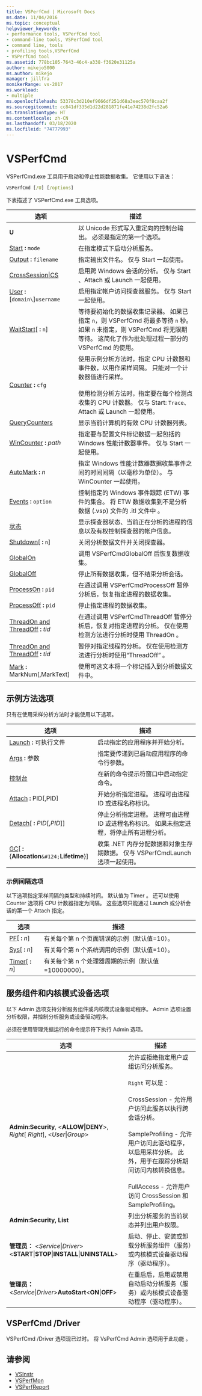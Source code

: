 ```yaml
---
title: VSPerfCmd | Microsoft Docs
ms.date: 11/04/2016
ms.topic: conceptual
helpviewer_keywords:
- performance tools, VSPerfCmd tool
- command-line tools, VSPerfCmd tool
- command line, tools
- profiling tools,VSPerfCmd
- VSPerfCmd tool
ms.assetid: 778bc105-7643-46c4-a338-f3620e31125a
author: mikejo5000
ms.author: mikejo
manager: jillfra
monikerRange: vs-2017
ms.workload:
- multiple
ms.openlocfilehash: 53378c3d210ef9666df251d68a3eec570f8caa2f
ms.sourcegitcommit: cc841df335d1d22d281871fe41e74238d2fc52a6
ms.translationtype: HT
ms.contentlocale: zh-CN
ms.lasthandoff: 03/18/2020
ms.locfileid: "74777993"
---
```

# <a name="vsperfcmd"></a>VSPerfCmd
VSPerfCmd.exe  工具用于启动和停止性能数据收集。 它使用以下语法：

```cmd
VSPerfCmd [/U] [/options]
```

 下表描述了 VSPerfCmd.exe  工具选项。

|选项|描述|
|------------|-----------------|
|**U**|以 Unicode 形式写入重定向的控制台输出。 必须是指定的第一个选项。|
|[Start](../profiling/start.md) **:** `mode`|在指定模式下启动分析服务。|
|[Output](../profiling/output.md) **:** `filename`|指定输出文件名。 仅与 Start  一起使用。|
|[CrossSession&#124;CS](../profiling/crosssession.md)|启用跨 Windows 会话的分析。 仅与 Start  、Attach  或 Launch  一起使用。|
|[User](../profiling/user-vsperfcmd.md) **:** [`domain\`]`username`|启用指定帐户访问探查器服务。 仅与 Start  一起使用。|
|[WaitStart](../profiling/waitstart.md)[ **:** `n`]|等待要初始化的数据收集记录器。 如果已指定 `n`，则 VSPerfCmd  将最多等待 `n` 秒。 如果 `n` 未指定，则 VSPerfCmd  将无限期等待。 这简化了作为批处理过程一部分的 VSPerfCmd  的使用。|
|[Counter](../profiling/counter.md) **:** `cfg`|使用示例分析方法时，指定 CPU 计数器和事件数，以用作采样间隔。 只能对一个计数器值进行采样。<br /><br /> 使用检测分析方法时，指定要在每个检测点收集的 CPU 计数器。 仅与 Start:  `Trace`、Attach  或 Launch  一起使用。|
|[QueryCounters](../profiling/querycounters.md)|显示当前计算机的有效 CPU 计数器列表。|
|[WinCounter](../profiling/wincounter.md) **:** *path*|指定要与配置文件标记数据一起包括的 Windows 性能计数器事件。 仅与 Start  一起使用。|
|[AutoMark](../profiling/automark.md) **:** *n*|指定 Windows 性能计数器数据收集事件之间的时间间隔（以毫秒为单位）。 与 WinCounter  一起使用。|
|[Events](../profiling/events-vsperfcmd.md) **:** `option`|控制指定的 Windows 事件跟踪 (ETW) 事件的集合。 将 ETW 数据收集到不是分析数据 (.vsp) 文件的 .itl 文件中   。|
|[状态](../profiling/status.md)|显示探查器状态、当前正在分析的进程的信息以及有权控制探查器的帐户信息。|
|[Shutdown](../profiling/shutdown.md)[ **:** `n`]|关闭分析数据文件并关闭探查器。|
|[GlobalOn](../profiling/globalon-and-globaloff.md)|调用 VSPerfCmdGlobalOff  后恢复数据收集。|
|[GlobalOff](../profiling/globalon-and-globaloff.md)|停止所有数据收集，但不结束分析会话。|
|[ProcessOn](../profiling/processon-and-processoff.md) **:** `pid`|在通过调用 VSPerfCmdProcessOff  暂停分析后，恢复指定进程的数据收集。|
|[ProcessOff](../profiling/processon-and-processoff.md) **:** `pid`|停止指定进程的数据收集。|
|[ThreadOn and ThreadOff](../profiling/threadon-and-threadoff.md) **:** *tid*|在通过调用 VSPerfCmdThreadOff  暂停分析后，恢复对指定进程的分析。 仅在使用检测方法进行分析时使用 ThreadOn  。|
|[ThreadOn and ThreadOff](../profiling/threadon-and-threadoff.md) **:** *tid*|暂停对指定线程的分析。 仅在使用检测方法进行分析时使用“ThreadOff”  。|
|[Mark](../profiling/mark.md) **:** MarkNum[,MarkText]    |使用可选文本将一个标记插入到分析数据文件中。|

## <a name="sample-method-options"></a>示例方法选项
 只有在使用采样分析方法时才能使用以下选项。

|选项|描述|
|------------|-----------------|
|[Launch](../profiling/launch.md) **:** 可执行文件 |启动指定的应用程序并开始分析。|
|[Args](../profiling/args.md) **:** 参数 |指定要传递到已启动应用程序的命令行参数。|
|[控制台](../profiling/console.md)|在新的命令提示符窗口中启动指定命令。|
|[Attach](../profiling/attach.md) **:** PID[,PID]   |开始分析指定进程。 进程可由进程 ID 或进程名称标识。|
|[Detach](../profiling/detach.md)[ **:** _PID_[,_PID_]]|停止分析指定进程。 进程可由进程 ID 或进程名称标识。 如果未指定进程，将停止所有进程分析。|
|[GC](../profiling/gc-vsperfcmd.md)[ **:** {**Allocation**`&#124;`**Lifetime**}]|收集 .NET 内存分配数据和对象生存期数据。 仅与 VSPerfCmdLaunch  选项一起使用。|

### <a name="sample-interval-options"></a>示例间隔选项
 以下选项指定采样间隔的类型和持续时间。 默认值为 Timer  。 还可以使用 Counter  选项将 CPU 计数器指定为间隔。 这些选项只能通过 Launch  或分析会话的第一个 Attach  指定。

|选项|描述|
|------------|-----------------|
|[PF](../profiling/pf.md)[ **:** _n_]|有关每个第 n 个页面错误的示例（默认值=10）。|
|[Sys](../profiling/sys-vsperfcmd.md)[ **:** _n_]|有关每个第 n 个系统调用的示例（默认值=10）。|
|[Timer](../profiling/timer.md)[ **:** _n_]|有关每个第 n 个处理器周期的示例（默认值=10000000）。|

## <a name="service-component-and-kernel-mode-device-options"></a>服务组件和内核模式设备选项
 以下 Admin 选项支持分析服务组件或内核模式设备驱动程序。 Admin 选项设置分析权限，并控制分析服务或设备驱动程序。

 必须在使用管理凭据运行的命令提示符下执行 Admin 选项。

|选项|描述|
|------------|-----------------|
|**Admin:Security**, \<**ALLOW&#124;DENY**>, *Right*[ *Right*], \<*User*&#124;*Group*>|允许或拒绝指定用户或组访问分析服务。<br /><br /> `Right` 可以是：<br /><br /> CrossSession - 允许用户访问此服务以执行跨会话分析。<br /><br /> SampleProfiling - 允许用户访问此驱动程序，以启用采样分析。 此外，用于在跟踪分析期间访问内核转换信息。<br /><br /> FullAccess - 允许用户访问 CrossSession 和 SampleProfiling。|
|**Admin:Security, List**|列出分析服务的当前状态并列出用户权限。|
|**管理员：** \<*Service*&#124;*Driver*>\<**START**&#124;**STOP**&#124;**INSTALL**&#124;**UNINSTALL**>|启动、停止、安装或卸载分析服务组件（服务）或内核模式设备驱动程序（驱动程序）。|
|**管理员：** \<*Service*&#124;*Driver*>**AutoStart**\<**ON**&#124;**OFF**>|在重启后，启用或禁用自动启动分析服务（服务）或内核模式设备驱动程序（驱动程序）。|

## <a name="vsperfcmd-driver"></a>VSPerfCmd /Driver
 VSPerfCmd /Driver  选项现已过时。 将 VsPerfCmd Admin 选项用于此功能  。

## <a name="see-also"></a>请参阅
- [VSInstr](../profiling/vsinstr.md)
- [VSPerfMon](../profiling/vsperfmon.md)
- [VSPerfReport](../profiling/vsperfreport.md)
